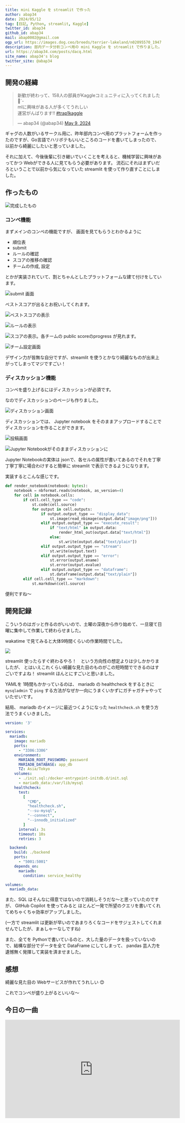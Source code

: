 ```yaml
---
title: mini Kaggle を streamlit で作った
author: abap34
date: 2024/05/12
tag: [日記, Python, streamlit, Kaggle]
twitter_id: abap34
github_id: abap34
mail: abap0002@gmail.com
ogp_url: https://images.dog.ceo/breeds/terrier-lakeland/n02095570_1947.jpg
description: 部内データ分析コンペ用の mini Kaggle を streamlit で作りました。
url: https://abap34.com/posts/dacq.html
site_name: abap34's blog
twitter_site: @abap34
---
```


## 開発の経緯


<blockquote class="twitter-tweet"><p lang="ja" dir="ltr">新歓が終わって、158人の部員がKaggleコミュニティに入ってくれました🤲´-<br>mlに興味がある人が多くてうれしい<br>運営がんばります‼️ <a href="https://twitter.com/hashtag/trap1kaggle?src=hash&amp;ref_src=twsrc%5Etfw">#trap1kaggle</a></p>&mdash; abap34 (@abap34) <a href="https://twitter.com/abap34/status/1788718306008125491?ref_src=twsrc%5Etfw">May 9, 2024</a></blockquote> <script async src="https://platform.twitter.com/widgets.js" charset="utf-8"></script>



ギャグの人数がいるサークル用に、昨年部内コンペ用のプラットフォームを作ったのですが、Go言語でハリボテもいいところのコードを書いてしまったので、
以前から綺麗にしたいと思っていました。

それに加えて、今後後輩に引き継いでいくことを考えると、機械学習に興味があってかつ Webができる人に見てもらう必要があります。
流石にそれはまずいだろということで以前から気になっていた streamlit を使って作り直すことにしました。


## 作ったもの


![完成したもの](dacq/image.png)



### コンペ機能

まずメインのコンペの機能ですが、
画面を見てもらうとわかるように

- 順位表
- submit
- ルールの確認
- スコアの推移の確認
- チームの作成, 設定

とかが実装されていて、割とちゃんとしたプラットフォームな建て付けをしています。

![submit 画面](dacq/image-1.png)

ベストスコアが出るとお祝いしてくれます。

![ベストスコアの表示](dacq/image-2.png)


![ルールの表示](dacq/image-3.png)

![スコアの表示。各チームの public scoreのprogress が見れます。](dacq/image-4.png)

![チーム設定画面](dacq/image-5.png)


デザイン力が皆無な自分ですが、streamlit を使うとかなり綺麗なものが出来上がってしまってマジですごい！


### ディスカッション機能

コンペを盛り上げるにはディスカッションが必須です。

なのでディスカッションのページも作りました。

![ディスカッション画面](dacq/image-6.png)


ディスカッションでは、 Jupyter notebook をそのままアップロードすることでディスカッションを作ることができます。


![投稿画面](dacq/image-8.png)


![Jupyter Notebookがそのままディスカッションに](dacq/image-7.png)

Jupyter Notebookの実体は jsonで、各セルの属性が書いてあるのでそれを丁寧丁寧丁寧に場合わけすると簡単に streamlit で表示できるようになります。

実装するとこんな感じです。

```python
def render_notebook(notebook: bytes):
    notebook = nbformat.reads(notebook, as_version=4)
    for cell in notebook.cells:
        if cell.cell_type == "code":
            st.code(cell.source)
            for output in cell.outputs:
                if output.output_type == "display_data":
                    st.image(read_nbimage(output.data["image/png"]))
                elif output.output_type == "execute_result":
                    if "text/html" in output.data:
                        render_html_out(output.data["text/html"])
                    else:
                        st.write(output.data["text/plain"])
                elif output.output_type == "stream":
                    st.write(output.text)
                elif output.output_type == "error":
                    st.error(output.ename)
                    st.error(output.evalue)
                elif output.output_type == "dataframe":
                    st.dataframe(output.data["text/plain"])
        elif cell.cell_type == "markdown":
            st.markdown(cell.source)
```

便利ですね〜

## 開発記録

こういうのはガッと作るのがいいので、土曜の深夜から作り始めて、一旦寝て日曜に集中して作業して終わらせました。

wakatime で見てみると大体9時間くらいの作業時間でした。

![](dacq/image-9.png)

streamlit 使ったらすぐ終わるやろ！　という方向性の想定よりは少しかかりましたが、
とはいえこれくらい綺麗な見た目のものがこの短時間でできるのはすごいですよね！ streamlit ほんとにすごいと思いました。


YAMLを 1時間もかかっているのは、 mariadb の healthcheck をするときに `mysqladmin` で `ping` する方法がなぜか一向にうまくいかずにガチャガチャやっていたせいです。


結局、 mariadb のイメージに最近つくようになった `healthcheck.sh` を使う方法でうまくいきました。


```yaml
version: '3'

services:
  mariadb:
    image: mariadb
    ports:
      - "3306:3306"
    environment:
      MARIADB_ROOT_PASSWORD: password
      MARIADB_DATABASE: app_db
      TZ: Asia/Tokyo
    volumes:
      - ./init.sql:/docker-entrypoint-initdb.d/init.sql
      - mariadb_data:/var/lib/mysql
    healthcheck:
      test:
        [
          "CMD",
          "healthcheck.sh",
          "--su-mysql",
          "--connect",
          "--innodb_initialized"
        ]
      interval: 3s
      timeout: 10s
      retries: 3

  backend:
    build: ./backend
    ports:
      - "5001:5001"
    depends_on:
      mariadb:
        condition: service_healthy

volumes:
  mariadb_data:
```

また、SQL はそんなに得意ではないので消耗しそうだな〜と思っていたのですが、
GitHub Copilot を使ってみると ほとんど一発で所望のクエリを書いてくれてめちゃくちゃ効率がアップしました。

(一方で streamlit は更新が早いのであまりろくなコードをサジェストしてくれませんでしたが、まぁしゃーなしですね)


また、全てを Pythonで書いているのと、大した量のデータを扱っていないので、結構な部分でデータを全て DataFrame にしてしまって、
pandas 芸人力を遺憾無く発揮して実装を済ませました。

## 感想

綺麗な見た目の Webサービスが作れてうれしい 😊


これでコンペが盛り上がるといいな〜


## 今日の一曲

<iframe width="560" height="315" src="https://www.youtube.com/embed/mwfgMm2RGNk?si=00Oh44vU7f2shXU2" title="YouTube video player" frameborder="0" allow="accelerometer; autoplay; clipboard-write; encrypted-media; gyroscope; picture-in-picture; web-share" referrerpolicy="strict-origin-when-cross-origin" allowfullscreen></iframe>